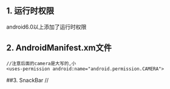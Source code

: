 ## 1. 运行时权限
android6.0以上添加了运行时权限

## 2. AndroidManifest.xm文件
    //注意后面的camera是大写的,小
    <uses-permission android:name="android.permission.CAMERA">

##3. SnackBar
    // 
